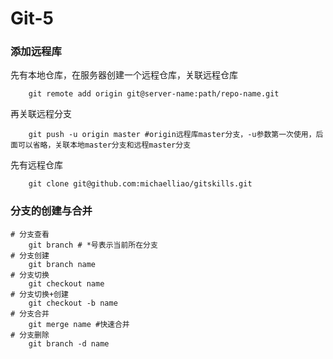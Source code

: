 # Git-5
### 添加远程库
先有本地仓库，在服务器创建一个远程仓库，关联远程仓库
```
	git remote add origin git@server-name:path/repo-name.git
```
再关联远程分支
```
	git push -u origin master #origin远程库master分支，-u参数第一次使用，后面可以省略，关联本地master分支和远程master分支
```

先有远程仓库
```
	git clone git@github.com:michaelliao/gitskills.git
```
### 分支的创建与合并
```
# 分支查看
	git branch # *号表示当前所在分支
# 分支创建
	git branch name
# 分支切换
	git checkout name
# 分支切换+创建
	git checkout -b name
# 分支合并
	git merge name #快速合并
# 分支删除
	git branch -d name
```